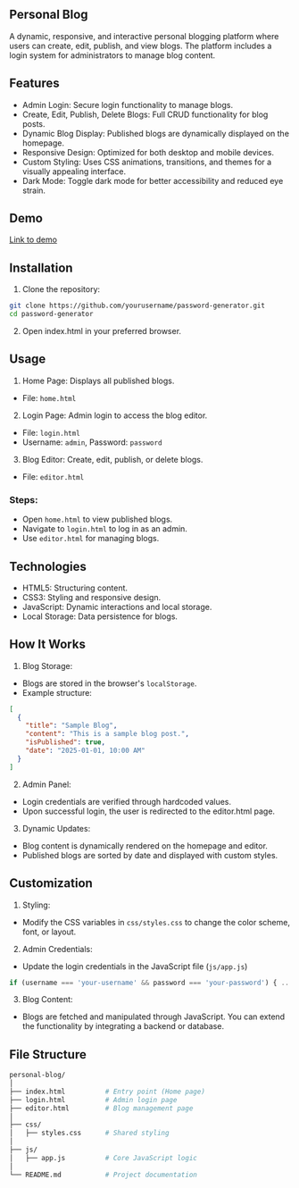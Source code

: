 ## Personal Blog
A dynamic, responsive, and interactive personal blogging platform where users can create, edit, publish, and view blogs. The platform includes a login system for administrators to manage blog content.
## Features
- Admin Login: Secure login functionality to manage blogs.
- Create, Edit, Publish, Delete Blogs: Full CRUD functionality for blog posts.
- Dynamic Blog Display: Published blogs are dynamically displayed on the homepage.
- Responsive Design: Optimized for both desktop and mobile devices.
- Custom Styling: Uses CSS animations, transitions, and themes for a visually appealing interface.
- Dark Mode: Toggle dark mode for better accessibility and reduced eye strain.
## Demo
[Link to demo]()

## Installation
1. Clone the repository:
```bash
git clone https://github.com/yourusername/password-generator.git
cd password-generator
```
2. Open index.html in your preferred browser.

## Usage
1. Home Page: Displays all published blogs.
- File: `home.html`
2. Login Page: Admin login to access the blog editor.
- File: `login.html`
- Username: `admin`, Password: `password`
3. Blog Editor: Create, edit, publish, or delete blogs.
- File: `editor.html`

### Steps:
- Open `home.html` to view published blogs.
- Navigate to `login.html` to log in as an admin.
- Use `editor.html` for managing blogs.

## Technologies
- HTML5: Structuring content.
- CSS3: Styling and responsive design.
- JavaScript: Dynamic interactions and local storage.
- Local Storage: Data persistence for blogs.

## How It Works
1. Blog Storage:
- Blogs are stored in the browser's `localStorage`.
- Example structure:
```json
[
  {
    "title": "Sample Blog",
    "content": "This is a sample blog post.",
    "isPublished": true,
    "date": "2025-01-01, 10:00 AM"
  }
]
```
2. Admin Panel:
- Login credentials are verified through hardcoded values.
- Upon successful login, the user is redirected to the editor.html page.

3. Dynamic Updates:
- Blog content is dynamically rendered on the homepage and editor.
- Published blogs are sorted by date and displayed with custom styles.

## Customization
1. Styling:
- Modify the CSS variables in `css/styles.css` to change the color scheme, font, or layout.
2. Admin Credentials:
- Update the login credentials in the JavaScript file (`js/app.js`)
```JavaScript
if (username === 'your-username' && password === 'your-password') { ... }
```
3. Blog Content:
- Blogs are fetched and manipulated through JavaScript. You can extend the functionality by integrating a backend or database.


## File Structure
```bash
personal-blog/
│
├── index.html          # Entry point (Home page)
├── login.html          # Admin login page
├── editor.html         # Blog management page
│
├── css/
│   ├── styles.css      # Shared styling
│
├── js/
│   ├── app.js          # Core JavaScript logic
│
└── README.md           # Project documentation
```
